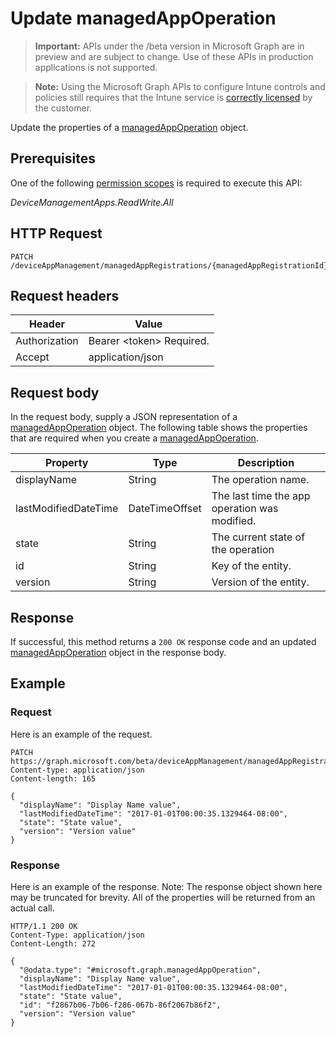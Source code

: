 ﻿# Update managedAppOperation

> **Important:** APIs under the /beta version in Microsoft Graph are in preview and are subject to change. Use of these APIs in production applications is not supported.

> **Note:** Using the Microsoft Graph APIs to configure Intune controls and policies still requires that the Intune service is [correctly licensed](https://go.microsoft.com/fwlink/?linkid=839381) by the customer.

Update the properties of a [managedAppOperation](../resources/intune_mam_managedappoperation.md) object.
## Prerequisites
One of the following [permission scopes](https://developer.microsoft.com/en-us/graph/docs/authorization/permission_scopes) is required to execute this API:

*DeviceManagementApps.ReadWrite.All*
## HTTP Request
<!-- {
  "blockType": "ignored"
}
-->
```http
PATCH /deviceAppManagement/managedAppRegistrations/{managedAppRegistrationId}/operations/{managedAppOperationId}
```

## Request headers
|Header|Value|
|---|---|
|Authorization|Bearer &lt;token&gt; Required.|
|Accept|application/json|

## Request body
In the request body, supply a JSON representation of a [managedAppOperation](../resources/intune_mam_managedappoperation.md) object.
The following table shows the properties that are required when you create a [managedAppOperation](../resources/intune_mam_managedappoperation.md).

|Property|Type|Description|
|---|---|---|
|displayName|String|The operation name.|
|lastModifiedDateTime|DateTimeOffset|The last time the app operation was modified.|
|state|String|The current state of the operation|
|id|String|Key of the entity.|
|version|String|Version of the entity.|

## Response
If successful, this method returns a `200 OK` response code and an updated [managedAppOperation](../resources/intune_mam_managedappoperation.md) object in the response body.

## Example
### Request
Here is an example of the request.
```http
PATCH https://graph.microsoft.com/beta/deviceAppManagement/managedAppRegistrations/{managedAppRegistrationId}/operations/{managedAppOperationId}
Content-type: application/json
Content-length: 165

{
  "displayName": "Display Name value",
  "lastModifiedDateTime": "2017-01-01T00:00:35.1329464-08:00",
  "state": "State value",
  "version": "Version value"
}
```

### Response
Here is an example of the response. Note: The response object shown here may be truncated for brevity. All of the properties will be returned from an actual call.
```http
HTTP/1.1 200 OK
Content-Type: application/json
Content-Length: 272

{
  "@odata.type": "#microsoft.graph.managedAppOperation",
  "displayName": "Display Name value",
  "lastModifiedDateTime": "2017-01-01T00:00:35.1329464-08:00",
  "state": "State value",
  "id": "f2867b06-7b06-f286-067b-86f2067b86f2",
  "version": "Version value"
}
```



